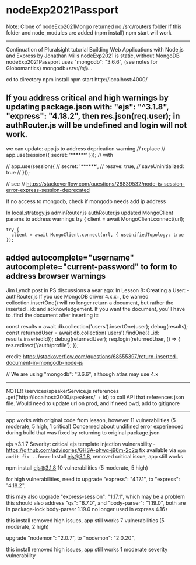 # nodeExp2021Passport


Note: Clone of nodeExp2021Mongo returned no /src/routers folder
If this folder and node_modules are added (npm install) npm start will work 

------------

Continuation of Pluralsight tutorial 
Building Web Applications with Node.js and Express
by Jonathan Mills
nodeExp2021 is static, without MongoDB
nodeExp2021Passport uses "mongodb": "3.6.6",
(see notes for Globomantics) mongodb+srv://<username>:<password>@<clustername>...

  cd to directory
	npm install
	npm start
  http://localhost:4000/

If you address critical and high warnings by updating package.json with:
  "ejs": "^3.1.8",
  "express": "4.18.2",
then res.json(req.user); in authRouter.js will be undefined and login will not work.
---------
we can update: 
app.js to address deprication warning 
// replace // app.use(session({ secret: '******' })); // with

// app.use(session({
//   secret: '******',
//   resave: true,
//   saveUninitialized: true
// }));

// see // https://stackoverflow.com/questions/28839532/node-js-session-error-express-session-deprecated

If no access to mongodb, check if mongodb needs add ip address

In local.strategy.js adminRouter.js authRouter.js updated MongoClient params to address warnings
    try {
      client = await MongoClient.connect(url);

    try {
      client = await MongoClient.connect(url, { useUnifiedTopology: true });

added  autocomplete="username" autocomplete="current-password" to form to address browser warnings
-----------------
Jim Lynch post in PS discussions a year ago:
In Lesson 8: Creating a User: - authRouter.js
If you use MongoDB driver 4.x.x+, be warned collection.insertOne() will no longer return a document, but rather the inserted _id: and acknowledgement. If you want the document, you'll have to .find the document after inserting it:

const results = await db.collection('users').insertOne(user);
debug(results);
const returnedUser = await db.collection('users').findOne({ _id: results.insertedId});
debug(returnedUser);
req.login(returnedUser, () => {
res.redirect('/auth/profile');
});

credit:  https://stackoverflow.com/questions/68555397/return-inserted-document-in-mongodb-node-js

// We are using "mongodb": "3.6.6", although atlas may use 4.x

----------
NOTE!!
/services/speakerService.js references 
        .get('http://localhost:3000/speakers/' + id)
         to call API that references json file.
Would need to update url on prod, and if need pwd, add to gitignore

-----------

app works with original code from lesson, however
11 vulnerabilities (5 moderate, 5 high, 1 critical)
Concerned about undifined error experienced during build that was fixed 
by returning to original package.json

ejs  <3.1.7
Severity: critical
ejs template injection vulnerability - https://github.com/advisories/GHSA-phwq-j96m-2c2q
fix available via `npm audit fix --force`
Install ejs@3.1.8, removed critical issue, app still works

npm install ejs@3.1.8
10 vulnerabilities (5 moderate, 5 high)

for high vulnerabilities, need to upgrade
"express": "4.17.1",
to
"express": "4.18.2",

this may also upgrade "express-session": "1.17.1", which may be a problem
this should also address
"qs": "6.7.0", 
and
 "body-parser": "1.19.0",
 both are in package-lock
body-parser  1.19.0 no longer used in express 4.16+

this install removed high issues, app still works
7 vulnerabilities (5 moderate, 2 high)

upgrade
"nodemon": "2.0.7",
to 
"nodemon": "2.0.20",

this install removed high issues, app still works
1 moderate severity vulnerability











